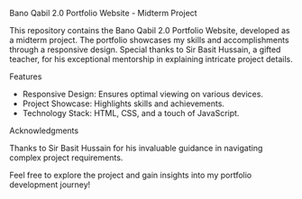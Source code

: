 Bano Qabil 2.0 Portfolio Website - Midterm Project

This repository contains the Bano Qabil 2.0 Portfolio Website, developed as a midterm project. The portfolio showcases my skills and accomplishments through a responsive design. Special thanks to Sir Basit Hussain, a gifted teacher, for his exceptional mentorship in explaining intricate project details.

Features

- Responsive Design: Ensures optimal viewing on various devices.
- Project Showcase: Highlights skills and achievements.
- Technology Stack: HTML, CSS, and a touch of JavaScript.

Acknowledgments

Thanks to Sir Basit Hussain for his invaluable guidance in navigating complex project requirements.

Feel free to explore the project and gain insights into my portfolio development journey!
